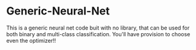 # Generic-Neural-Net
This is a generic neural net code buit with no library, that can be used for both binary and multi-class classification. You'll have provision to choose even the optimizer!!
